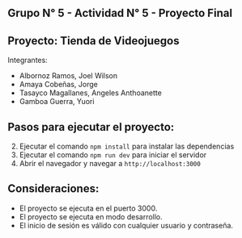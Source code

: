 ## Grupo N° 5 - Actividad N° 5 - Proyecto Final
## Proyecto: Tienda de Videojuegos
Integrantes:
- Albornoz Ramos, Joel Wilson
- Amaya Cobeñas, Jorge
- Tasayco Magallanes, Angeles Anthoanette
- Gamboa Guerra, Yuori

## Pasos para ejecutar el proyecto:
2. Ejecutar el comando `npm install` para instalar las dependencias
3. Ejecutar el comando `npm run dev` para iniciar el servidor
4. Abrir el navegador y navegar a `http://localhost:3000`

## Consideraciones:
- El proyecto se ejecuta en el puerto 3000.
- El proyecto se ejecuta en modo desarrollo.
- El inicio de sesión es válido con cualquier usuario y contraseña.